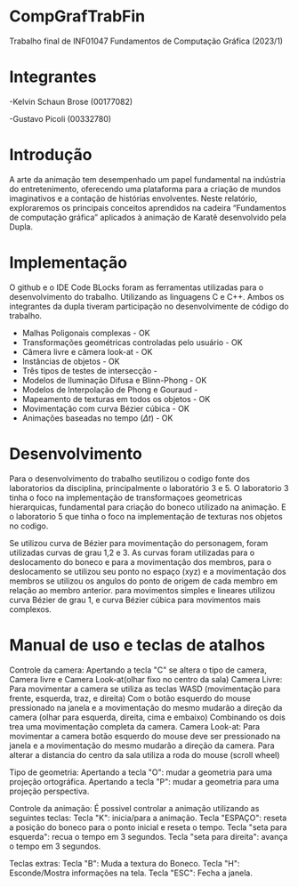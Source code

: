# CompGrafTrabFin
Trabalho final de INF01047 Fundamentos de Computação Gráfica (2023/1)

# Integrantes

-Kelvin Schaun Brose (00177082)

-Gustavo Picoli (00332780)

# Introdução
A arte da animação tem desempenhado um papel fundamental na indústria do entretenimento, oferecendo uma plataforma para a criação de mundos imaginativos e a contação de histórias envolventes. Neste relatório, exploraremos os principais conceitos aprendidos na cadeira “Fundamentos de computação gráfica” aplicados à animação de Karatê desenvolvido pela Dupla.

# Implementação
O github e o IDE Code BLocks foram as ferramentas utilizadas para o desenvolvimento do trabalho. Utilizando as linguagens C e C++.
Ambos os integrantes da dupla tiveram participação no desenvolvimente de código do trabalho.

* Malhas Poligonais complexas                         -  OK
* Transformações geométricas controladas pelo usuário -  OK
* Câmera livre e câmera look-at                       -  OK         
* Instâncias de objetos                               -  OK
* Três tipos de testes de intersecção                 -
* Modelos de Iluminação Difusa e Blinn-Phong          -  OK
* Modelos de Interpolação de Phong e Gouraud          -
* Mapeamento de texturas em todos os objetos          -  OK
* Movimentação com curva Bézier cúbica                -  OK
* Animações baseadas no tempo ($\Delta t$)            -  OK

# Desenvolvimento
Para o desenvolvimento do trabalho seutilizou o codigo fonte dos laboratorios da disciplina, principalmente o laboratório 3 e 5.
O laboratorio 3 tinha o foco na implementação de transformaçoes geometricas hierarquicas, fundamental para criação do boneco utilizado na animação.
E o laboratorio 5 que tinha o foco na implementação de texturas nos objetos no codigo.

Se utilizou curva de Bézier para movimentação do personagem, foram utilizadas curvas de grau 1,2 e 3. As curvas foram utilizadas para o deslocamento do boneco e
para a movimentação dos membros, para o deslocamento se utilizou seu ponto no espaço (xyz) e a movimentação dos membros se utilizou os angulos do ponto de origem
de cada membro em relação ao membro anterior. para movimentos simples e lineares utilizou curva Bézier de grau 1, e curva Bézier cúbica para movimentos mais complexos.

# Manual de uso e teclas de atalhos

Controle da camera:
Apertando a tecla "C" se altera o tipo de camera, Camera livre e Camera Look-at(olhar fixo no centro da sala)
Camera Livre:
Para movimentar a camera se utiliza as teclas WASD (movimentação para frente, esquerda, traz, e direita)
Com o botão esquerdo do mouse pressionado na janela e a movimentação do mesmo mudarão a direção da camera (olhar para esquerda, direita, cima e embaixo) 
Combinando os dois trea uma movimentação completa da camera.
Camera Look-at:
Para movimentar a camera botão esquerdo do mouse deve ser pressionado na janela e a movimentação do mesmo mudarão a direção da camera.
Para alterar a distancia do centro da sala utiliza a roda do mouse (scroll wheel)

Tipo de geometria:
Apertando a tecla "O": mudar a geometria para uma projeção ortográfica.
Apertando a tecla "P": mudar a geometria para uma projeção perspectiva.

Controle da animação:
É possivel controlar a animação utilizando as seguintes teclas:
Tecla "K": inicia/para a animação.
Tecla "ESPAÇO": reseta a posição do boneco para o ponto inicial e reseta o tempo.
Tecla "seta para esquerda": recua o tempo em 3 segundos.
Tecla "seta para direita": avança o tempo em 3 segundos.

Teclas extras:
Tecla "B": Muda a textura do Boneco.
Tecla "H": Esconde/Mostra informações na tela.
Tecla "ESC": Fecha a janela.
